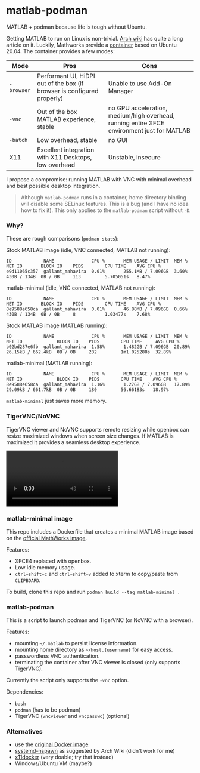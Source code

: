 # matlab-podman

MATLAB + podman because life is tough without Ubuntu.

Getting MATLAB to run on Linux is non-trivial.
[Arch wiki][1] has quite a long article on it.
Luckily, Mathworks provide a [container][2] based on Ubuntu 20.04.
The container provides a few modes:

Mode | Pros | Cons
-----|------|-----
`-browser` | Performant UI, HiDPI out of the box (if browser is configured properly) | Unable to use Add-On Manager
`-vnc` | Out of the box MATLAB experience, stable | no GPU acceleration, medium/high overhead, running entire XFCE environment just for MATLAB
`-batch` | Low overhead, stable | no GUI
X11 | Excellent integration with X11 Desktops, low overhead | Unstable, insecure

I propose a compromise: running MATLAB with VNC with minimal overhead and best possible desktop integration.

> Although `matlab-podman` runs in a container, home directory binding will disable some SELinux features.
> This is a bug (and I have no idea how to fix it).
> This only applies to the `matlab-podman` script without `-D`.

### Why?

These are rough comparisons (`podman stats`):

Stock MATLAB image (idle, VNC connected, MATLAB not running):
```
ID            NAME              CPU %       MEM USAGE / LIMIT  MEM %       NET IO       BLOCK IO    PIDS        CPU TIME    AVG CPU %
e9d11065c357  gallant_mahavira  0.01%       255.1MB / 7.096GB  3.60%       430B / 134B  0B / 0B     113         5.705051s   8.47%
```

matlab-minimal (idle, VNC connected, MATLAB not running):
```
ID            NAME              CPU %       MEM USAGE / LIMIT  MEM %       NET IO       BLOCK IO    PIDS        CPU TIME    AVG CPU %
8e9588e658ca  gallant_mahavira  0.01%       46.88MB / 7.096GB  0.66%       430B / 134B  0B / 0B     8           1.03477s    7.68%
```

Stock MATLAB image (MATLAB running):
```
ID            NAME              CPU %       MEM USAGE / LIMIT  MEM %       NET IO             BLOCK IO    PIDS        CPU TIME     AVG CPU %
b02bd287e6fb  gallant_mahavira  1.58%       1.482GB / 7.096GB  20.89%      26.15kB / 662.4kB  0B / 0B     282         1m1.025288s  32.89%
```

matlab-minimal (MATLAB running):
```
ID            NAME              CPU %       MEM USAGE / LIMIT  MEM %       NET IO             BLOCK IO    PIDS        CPU TIME    AVG CPU %
8e9588e658ca  gallant_mahavira  1.16%       1.27GB / 7.096GB   17.89%      29.09kB / 661.7kB  0B / 0B     180         56.66183s   18.97%
```

`matlab-minimal` just saves more memory.

### TigerVNC/NoVNC

TigerVNC viewer and NoVNC supports remote resizing while openbox can resize maximized windows when screen size changes.
If MATLAB is maximized it provides a seamless desktop experience.

![video](https://user-images.githubusercontent.com/20792268/188265893-a3087498-06c7-4ddd-b518-d7e8f653f3dc.mp4)

### matlab-minimal image

This repo includes a Dockerfile that creates a minimal MATLAB image based on the [official MathWorks image][2].

Features:
- XFCE4 replaced with openbox.
- Low idle memory usage.
- `ctrl+shift+c` and `ctrl+shift+v` added to xterm to copy/paste from `CLIPBOARD`.

To build, clone this repo and run `podman build --tag matlab-minimal .`

### matlab-podman

This is a script to launch podman and TigerVNC (or NoVNC with a browser).

Features:

- mounting `~/.matlab` to persist license information.
- mounting home directory as `~/host.{username}` for easy access.
- passwordless VNC authentication.
- terminating the container after VNC viewer is closed (only supports TigerVNC).

Currently the script only supports the `-vnc` option.

Dependencies:

- `bash`
- `podman` (has to be podman)
- TigerVNC (`vncviewer` and `vncpasswd`) (optional)

### Alternatives
- use the [original Docker image][2]
- [systemd-nspawn][3] as suggested by Arch Wiki (didn't work for me)
- [x11docker][4] (very doable; try that instead)
- Windows/Ubuntu VM (maybe?)


[1]: https://wiki.archlinux.org/title/MATLAB
[2]: https://hub.docker.com/r/mathworks/matlab
[3]: https://wiki.archlinux.org/title/MATLAB#MATLAB_in_a_systemd-nspawn
[4]: https://github.com/mviereck/x11docker